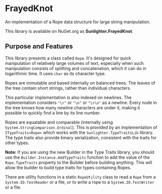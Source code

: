 <!-- -*- coding: utf-8; fill-column: 118 -*- -->

# FrayedKnot

An implementation of a Rope data structure for large string manipulation.

This library is available on NuGet.org as **Sunlighter.FrayedKnot**.

## Purpose and Features

This library presents a class called `Rope`. It's designed for quick manipulation of relatively large volumes of text,
especially when such manipulation consists of splitting and concatenation, which it can do in logarithmic time. It
uses `char` as its character type.

Ropes are immutable and based internally on balanced trees. The leaves of the tree contain short strings, rather than
individual characters.

This particular implementation is also indexed on newlines. The implementation considers `"\r"` or `"\n"` or `"\r\n"`
as a newline. Every node in the tree knows how many newline characters are under it, making it possible to quickly
find a line by its line number.

Ropes are equatable and comparable (internally using `System.StringComparison.Ordinal`). This is provided by an
implementation of `ITypeTraits<Rope>` which works with the `Sunlighter.TypeTraitsLib` library. The type traits also
provide binary serialization, consistent with the traits for other types.

**Note:** If you are using the new Builder in the Type Traits library, you should use the
`Builder.Instance.AddTypeTraits` function to add the value of the `Rope.TypeTraits` property to the Builder before
building anything. This will allow the builder to build type traits for types containing Ropes.

There are utility functions in a static `RopeUtility` class to read a `Rope` from a `System.IO.TextReader` or a file,
or to write a rope to a `System.IO.TextWriter` or a file.
